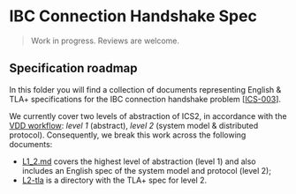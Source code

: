 # IBC Connection Handshake Spec

> Work in progress. Reviews are welcome.

## Specification roadmap

In this folder you will find a collection of documents representing English & TLA+ specifications for the IBC connection handshake problem [[ICS-003](https://github.com/cosmos/ics/tree/master/spec/ics-003-connection-semantics)].

We currently cover two levels of abstraction of ICS2, in accordance with the [VDD workflow](https://github.com/informalsystems/VDD/blob/master/manifesto/manifesto.md): _level 1_ (abstract), _level 2_ (system model & distributed protocol).
Consequently, we break this work across the following documents:

- [L1_2.md](./L1_2.md) covers the highest level of abstraction (level 1) and also includes an English spec of the system model and protocol (level 2);
- [L2-tla](./L2-tla/) is a directory with the TLA+ spec for level 2.